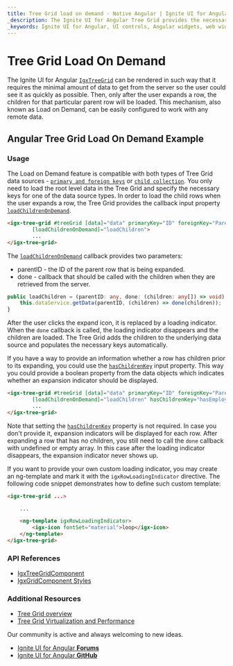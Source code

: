 ```yaml
---
title: Tree Grid load on demand - Native Angular | Ignite UI for Angular
_description: The Ignite UI for Angular Tree Grid provides the necessary tools to load child data on demand when a parent row is expanded. That way the volume of data would be greatly reduced and can be retrieved only when the user needs it.
_keywords: Ignite UI for Angular, UI controls, Angular widgets, web widgets, UI widgets, Angular, Native Angular Components Suite, Native Angular Controls, Native Angular Components Library, Angular Tree Grid component, Angular Tree Table component, Angular Tree Grid control, Angular Tree Table control, Angular High Performance Tree Grid, Angular High Performance Tree Table, Tree Grid, Tree Table
---
```


# Tree Grid Load On Demand

The Ignite UI for Angular [`IgxTreeGrid`]({environment:angularApiUrl}/classes/igxtreegridcomponent.html) can be rendered in such way that it requires the minimal amount of data to get from the server so the user could see it as quickly as possible. Then, only after the user expands a row, the children for that particular parent row will be loaded. This mechanism, also known as Load on Demand, can be easily configured to work with any remote data.

## Angular Tree Grid Load On Demand Example


<code-view style="height:450px" 
           data-demos-base-url="{environment:demosBaseUrl}" 
           iframe-src="{environment:demosBaseUrl}/tree-grid/treegrid-load-on-demand" alt="Angular Tree Grid Load On Demand Example">
</code-view>

<div class="divider--half"></div>

### Usage

The Load on Demand feature is compatible with both types of Tree Grid data sources - [`primary and foreign keys`](tree-grid.md#primary-and-foreign-keys) or [`child collection`](tree-grid.md#child-collection). You only need to load the root level data in the Tree Grid and specify the necessary keys for one of the data source types. In order to load the child rows when the user expands a row, the Tree Grid provides the callback input property [`loadChildrenOnDemand`]({environment:angularApiUrl}/classes/igxtreegridcomponent.html#loadChildrenOnDemand).

```html
<igx-tree-grid #treeGrid [data]="data" primaryKey="ID" foreignKey="ParentID"
        [loadChildrenOnDemand]="loadChildren">
        ...
</igx-tree-grid>
```

The [`loadChildrenOnDemand`]({environment:angularApiUrl}/classes/igxtreegridcomponent.html#loadChildrenOnDemand) callback provides two parameters:

- parentID - the ID of the parent row that is being expanded.
- done - callback that should be called with the children when they are retrieved from the server. 

```typescript
public loadChildren = (parentID: any, done: (children: any[]) => void) => {
    this.dataService.getData(parentID, (children) => done(children));
}
```

After the user clicks the expand icon, it is replaced by a loading indicator. When the `done` callback is called, the loading indicator disappears and the children are loaded. The Tree Grid adds the children to the underlying data source and populates the necessary keys automatically. 

If you have a way to provide an information whether a row has children prior to its expanding, you could use the [`hasChildrenKey`]({environment:angularApiUrl}/classes/igxtreegridcomponent.html#hasChildrenKey) input property. This way you could provide a boolean property from the data objects which indicates whether an expansion indicator should be displayed.

```html
<igx-tree-grid #treeGrid [data]="data" primaryKey="ID" foreignKey="ParentID"
        [loadChildrenOnDemand]="loadChildren" hasChildrenKey="hasEmployees">
        ...
</igx-tree-grid>
```

Note that setting the [`hasChildrenKey`]({environment:angularApiUrl}/classes/igxtreegridcomponent.html#hasChildrenKey) property is not required. In case you don't provide it, expansion indicators will be displayed for each row. After expanding a row that has no children, you still need to call the `done` callback with undefined or empty array. In this case after the loading indicator disappears, the expansion indicator never shows up.

If you want to provide your own custom loading indicator, you may create an ng-template and mark it with the `igxRowLoadingIndicator` directive. The following code snippet demonstrates how to define such custom template:

```html
<igx-tree-grid ...>

    ...

    <ng-template igxRowLoadingIndicator>
        <igx-icon fontSet="material">loop</igx-icon>
    </ng-template>
</igx-tree-grid>
```

### API References

<div class="divider--half"></div>

* [IgxTreeGridComponent]({environment:angularApiUrl}/classes/igxtreegridcomponent.html)
* [IgxGridComponent Styles]({environment:sassApiUrl}/#function-grid-theme)

### Additional Resources

<div class="divider--half"></div>

* [Tree Grid overview](tree-grid.md)
* [Tree Grid Virtualization and Performance](virtualization.md)

<div class="divider--half"></div>
Our community is active and always welcoming to new ideas.

* [Ignite UI for Angular **Forums**](https://www.infragistics.com/community/forums/f/ignite-ui-for-angular)
* [Ignite UI for Angular **GitHub**](https://github.com/IgniteUI/igniteui-angular)